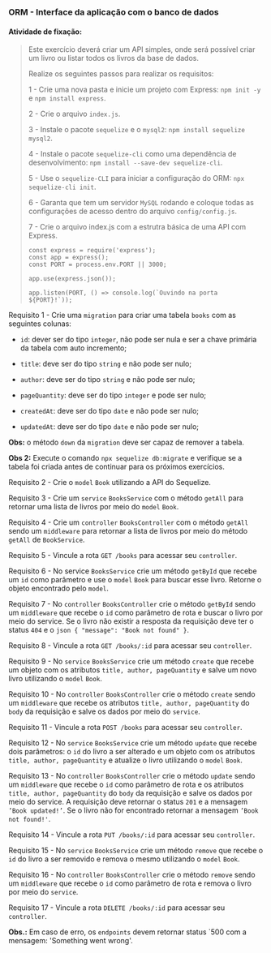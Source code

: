 ### ORM - Interface da aplicação com o banco de dados

####  Atividade de fixação:
> Este exercício deverá criar um API simples, onde será possível criar um livro ou listar todos os livros da base de dados.
>
> Realize os seguintes passos para realizar os requisitos:
>
> 1 - Crie uma nova pasta e inicie um projeto com Express: `npm init -y` e `npm install express`.
>
> 2 - Crie o arquivo `index.js`.
>
> 3 - Instale o pacote `sequelize` e o `mysql2`: `npm install sequelize mysql2`.
>
> 4 - Instale o pacote `sequelize-cli` como uma dependência de desenvolvimento: `npm install --save-dev sequelize-cli`.
>
> 5 - Use o `sequelize-CLI` para iniciar a configuração do ORM: `npx sequelize-cli init`.
>
> 6 - Garanta que tem um servidor `MySQL` rodando e coloque todas as configurações de acesso dentro do arquivo `config/config.js`.
>
> 7 - Crie o arquivo index.js com a estrutra básica de uma API com Express.
> ```
> const express = require('express');
> const app = express();
> const PORT = process.env.PORT || 3000;
>
> app.use(express.json());
>
> app.listen(PORT, () => console.log(`Ouvindo na porta ${PORT}!`));
> ```

Requisito 1 - Crie uma `migration` para criar uma tabela `books` com as seguintes colunas:

* `id`: dever ser do tipo `integer`, não pode ser nula e ser a chave primária da tabela com auto incremento;

* `title`: deve ser do tipo `string` e não pode ser nulo;

* `author`: deve ser do tipo `string` e não pode ser nulo;

* `pageQuantity`: deve ser do tipo `integer` e pode ser nulo;

* `createdAt`: deve ser do tipo `date` e não pode ser nulo;

* `updatedAt`: deve ser do tipo `date` e não pode ser nulo;

**Obs:** o método `down` da `migration` deve ser capaz de remover a tabela.

**Obs 2:** Execute o comando `npx sequelize db:migrate` e verifique se a tabela foi criada antes de continuar para os próximos exercícios.


Requisito 2 - Crie o `model` `Book` utilizando a API do Sequelize.

Requisito 3 - Crie um `service` `BooksService` com o método `getAll` para retornar uma lista de livros por meio do `model` `Book`.

Requisito 4 - Crie um `controller` `BooksController` com o método `getAll` sendo um `middleware` para retornar a lista de livros por meio do método `getAll` de `BookService`.

Requisito 5 - Vincule a rota `GET /books` para acessar seu `controller`.

Requisito 6 - No service `BooksService` crie um método `getById` que recebe um `id` como parâmetro e use o `model` `Book` para buscar esse livro. Retorne o objeto encontrado pelo `model`.

Requisito 7 - No `controller` `BooksController` crie o método `getById` sendo um `middleware` que recebe o `id` como parâmetro de rota e buscar o livro por meio do service. Se o livro não existir a resposta da requisição deve ter o status `404` e o `json { "message": "Book not found" }`.

Requisito 8 - Vincule a rota `GET /books/:id` para acessar seu `controller`.

Requisito 9 - No `service` `BooksService` crie um método `create` que recebe um objeto com os atributos `title, author, pageQuantity` e salve um novo livro utilizando o `model` `Book`.

Requisito 10 - No `controller` `BooksController` crie o método `create` sendo um `middleware` que recebe os atributos `title, author, pageQuantity` do `body` da requisição e salve os dados por meio do `service`.

Requisito 11 - Vincule a rota `POST /books` para acessar seu `controller`.

Requisito 12 - No `service` `BooksService` crie um método `update` que recebe dois parâmetros: o `id` do livro a ser alterado e um objeto com os atributos `title, author, pageQuantity` e atualize o livro utilizando o `model` `Book`.

Requisito 13 - No `controller` `BooksController` crie o método `update` sendo um `middleware` que recebe o `id` como parâmetro de rota e os atributos `title, author, pageQuantity` do `body` da requisição e salve os dados por meio do service. A requisição deve retornar o status `201` e a mensagem `’Book updated!’`. Se o livro não for encontrado retornar a mensagem `’Book not found!'`.

Requisito 14 - Vincule a rota `PUT /books/:id` para acessar seu `controller`.

Requisito 15 - No `service` `BooksService` crie um método `remove` que recebe o `id` do livro a ser removido e remova o mesmo utilizando o `model` `Book`.

Requisito 16 - No `controller` `BooksController` crie o método `remove` sendo um `middleware` que recebe o `id` como parâmetro de rota e remova o livro por meio do `service`.

Requisito 17 - Vincule a rota `DELETE /books/:id` para acessar seu `controller`.

**Obs.:** Em caso de erro, os `endpoints` devem retornar status `500 com a mensagem: 'Something went wrong'.



